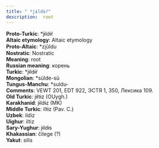 ```yaml
---
title: " *jɨldɨŕ"
description:  root
---
```


<strong>Proto-Turkic</strong>:  *jɨldɨŕ<br>
<strong>Altaic etymology</strong>:  Altaic etymology<br>
<strong> Proto-Altaic</strong>:  *zi̯ŭldu<br>
<strong>Nostratic</strong>:  Nostratic<br>
<strong>Meaning</strong>:  root<br>
<strong>Russian meaning</strong>:  корень<br>
<strong>Turkic</strong>:  *jɨldɨŕ<br>
<strong>Mongolian</strong>:  *sülde-sü<br>
<strong>Tungus-Manchu</strong>:  *suldu-<br>
<strong>Comments</strong>:  VEWT 201, EDT 922, ЭСТЯ 1, 350, Лексика 109.<br>
<strong>Old Turkic</strong>:  jɨltɨz (OUygh.)<br>
<strong>Karakhanid</strong>:  jɨldɨz (MK)<br>
<strong>Middle Turkic</strong>:  iltɨz (Pav. C.)<br>
<strong>Uzbek</strong>:  ildiz<br>
<strong>Uighur</strong>:  iltiz<br>
<strong>Sary-Yughur</strong>:  jɨldɨs<br>
<strong>Khakassian</strong>:  čilege (?)<br>
<strong>Yakut</strong>:  silis<br>


